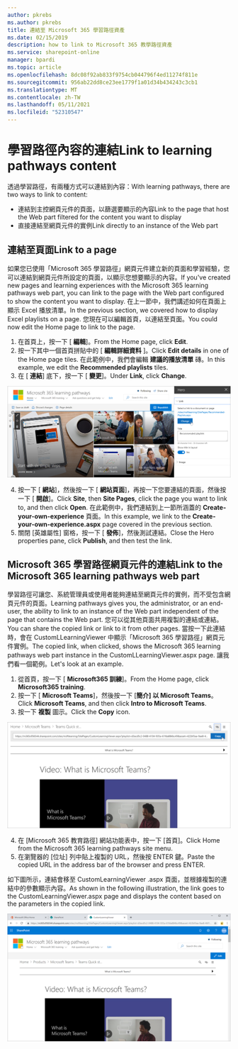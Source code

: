 ```yaml
---
author: pkrebs
ms.author: pkrebs
title: 連結至 Microsoft 365 學習路徑資產
ms.date: 02/15/2019
description: how to link to Microsoft 365 教學路徑資產
ms.service: sharepoint-online
manager: bpardi
ms.topic: article
ms.openlocfilehash: 8dc08f92ab833f9754cb044796f4ed11274f811e
ms.sourcegitcommit: 956ab22dd8ce23ee1779f1a01d34b434243c3cb1
ms.translationtype: MT
ms.contentlocale: zh-TW
ms.lasthandoff: 05/11/2021
ms.locfileid: "52310547"
---
```

# <a name="link-to-learning-pathways-content"></a><span data-ttu-id="6b2dc-103">學習路徑內容的連結</span><span class="sxs-lookup"><span data-stu-id="6b2dc-103">Link to learning pathways content</span></span>

<span data-ttu-id="6b2dc-104">透過學習路徑，有兩種方式可以連結到內容：</span><span class="sxs-lookup"><span data-stu-id="6b2dc-104">With learning pathways, there are two ways to link to content:</span></span>

- <span data-ttu-id="6b2dc-105">連結到主控網頁元件的頁面，以篩選要顯示的內容</span><span class="sxs-lookup"><span data-stu-id="6b2dc-105">Link to the page that host the Web part filtered for the content you want to display</span></span> 
- <span data-ttu-id="6b2dc-106">直接連結至網頁元件的實例</span><span class="sxs-lookup"><span data-stu-id="6b2dc-106">Link directly to an instance of the Web part</span></span>

## <a name="link-to-a-page"></a><span data-ttu-id="6b2dc-107">連結至頁面</span><span class="sxs-lookup"><span data-stu-id="6b2dc-107">Link to a page</span></span>

<span data-ttu-id="6b2dc-108">如果您已使用「Microsoft 365 學習路徑」網頁元件建立新的頁面和學習經驗，您可以連結到網頁元件所設定的頁面，以顯示您想要顯示的內容。</span><span class="sxs-lookup"><span data-stu-id="6b2dc-108">If you've created new pages and learning experiences with the Microsoft 365 learning pathways web part, you can link to the page with the Web part configured to show the content you want to display.</span></span> <span data-ttu-id="6b2dc-109">在上一節中，我們講述如何在頁面上顯示 Excel 播放清單。</span><span class="sxs-lookup"><span data-stu-id="6b2dc-109">In the previous section, we covered how to display Excel playlists on a page.</span></span> <span data-ttu-id="6b2dc-110">您現在可以編輯首頁，以連結至頁面。</span><span class="sxs-lookup"><span data-stu-id="6b2dc-110">You could now edit the Home page to link to the page.</span></span> 

1. <span data-ttu-id="6b2dc-111">在首頁上，按一下 [ **編輯**]。</span><span class="sxs-lookup"><span data-stu-id="6b2dc-111">From the Home page, click **Edit**.</span></span>
2. <span data-ttu-id="6b2dc-112">按一下其中一個首頁拼貼中的 [ **編輯詳細資料** ]。</span><span class="sxs-lookup"><span data-stu-id="6b2dc-112">Click **Edit details** in one of the Home page tiles.</span></span> <span data-ttu-id="6b2dc-113">在此範例中，我們會編輯 **建議的播放清單** 磚。</span><span class="sxs-lookup"><span data-stu-id="6b2dc-113">In this example, we edit the **Recommended playlists** tiles.</span></span>
3. <span data-ttu-id="6b2dc-114">在 [ **連結**] 底下，按一下 [ **變更**]。</span><span class="sxs-lookup"><span data-stu-id="6b2dc-114">Under **Link**, click **Change**.</span></span>

![透過 [變更] 按鈕 highligted 的路徑主畫面。](media/cg-linktopage.png)

4. <span data-ttu-id="6b2dc-116">按一下 [ **網站**]，然後按一下 [ **網站頁面**]，再按一下您要連結的頁面，然後按一下 [ **開啟**]。</span><span class="sxs-lookup"><span data-stu-id="6b2dc-116">Click **Site**, then **Site Pages**, click the page you want to link to, and then click **Open**.</span></span> <span data-ttu-id="6b2dc-117">在此範例中，我們連結到上一節所涵蓋的 **Create-your-own-experience** 頁面。</span><span class="sxs-lookup"><span data-stu-id="6b2dc-117">In this example, we link to the **Create-your-own-experience.aspx** page covered in the previous section.</span></span>
5. <span data-ttu-id="6b2dc-118">關閉 [英雄屬性] 窗格，按一下 [ **發佈**]，然後測試連結。</span><span class="sxs-lookup"><span data-stu-id="6b2dc-118">Close the Hero properties pane, click **Publish**, and then test the link.</span></span> 

## <a name="link-to-the-microsoft-365-learning-pathways-web-part"></a><span data-ttu-id="6b2dc-119">Microsoft 365 學習路徑網頁元件的連結</span><span class="sxs-lookup"><span data-stu-id="6b2dc-119">Link to the Microsoft 365 learning pathways web part</span></span>
<span data-ttu-id="6b2dc-120">學習路徑可讓您、系統管理員或使用者能夠連結至網頁元件的實例，而不受包含網頁元件的頁面。</span><span class="sxs-lookup"><span data-stu-id="6b2dc-120">Learning pathways gives you, the administrator, or an end-user, the ability to link to an instance of the Web part independent of the page that contains the Web part.</span></span> <span data-ttu-id="6b2dc-121">您可以從其他頁面共用複製的連結或連結。</span><span class="sxs-lookup"><span data-stu-id="6b2dc-121">You can share the copied link or link to it from other pages.</span></span> <span data-ttu-id="6b2dc-122">當按一下此連結時，會在 CustomLLearningViewer 中顯示「Microsoft 365 學習路徑」網頁元件實例。</span><span class="sxs-lookup"><span data-stu-id="6b2dc-122">The copied link, when clicked, shows the Microsoft 365 learning pathways web part instance in the CustomLLearningViewer.aspx page.</span></span> <span data-ttu-id="6b2dc-123">讓我們看一個範例。</span><span class="sxs-lookup"><span data-stu-id="6b2dc-123">Let's look at an example.</span></span> 

1. <span data-ttu-id="6b2dc-124">從首頁，按一下 [ **Microsoft365 訓練**]。</span><span class="sxs-lookup"><span data-stu-id="6b2dc-124">From the Home page, click **Microsoft365 training**.</span></span>
2. <span data-ttu-id="6b2dc-125">按一下 [ **Microsoft Teams**]，然後按一下 [**簡介] 以 Microsoft Teams**。</span><span class="sxs-lookup"><span data-stu-id="6b2dc-125">Click **Microsoft Teams**, and then click **Intro to Microsoft Teams**.</span></span>
3. <span data-ttu-id="6b2dc-126">按一下 **複製** 圖示。</span><span class="sxs-lookup"><span data-stu-id="6b2dc-126">Click the **Copy** icon.</span></span>

![顯示 URL 的範例畫面，其旁邊的 [複製] 按鈕會反白顯示。](media/cg-linktowebpart.png)

4. <span data-ttu-id="6b2dc-128">在 [Microsoft 365 教育路徑] 網站功能表中，按一下 [首頁]。</span><span class="sxs-lookup"><span data-stu-id="6b2dc-128">Click Home from the Microsoft 365 learning pathways site menu.</span></span>
5. <span data-ttu-id="6b2dc-129">在瀏覽器的 [位址] 列中貼上複製的 URL，然後按 ENTER 鍵。</span><span class="sxs-lookup"><span data-stu-id="6b2dc-129">Paste the copied URL in the address bar of the browser and press ENTER.</span></span> 

<span data-ttu-id="6b2dc-130">如下圖所示，連結會移至 CustomLearningViewer .aspx 頁面，並根據複製的連結中的參數顯示內容。</span><span class="sxs-lookup"><span data-stu-id="6b2dc-130">As shown in the following illustration, the link goes to the CustomLearningViewer.aspx page and displays the content based on the parameters in the copied link.</span></span> 

![顯示的範例頁面。](media/cg-linktowebpartviewer.png)

